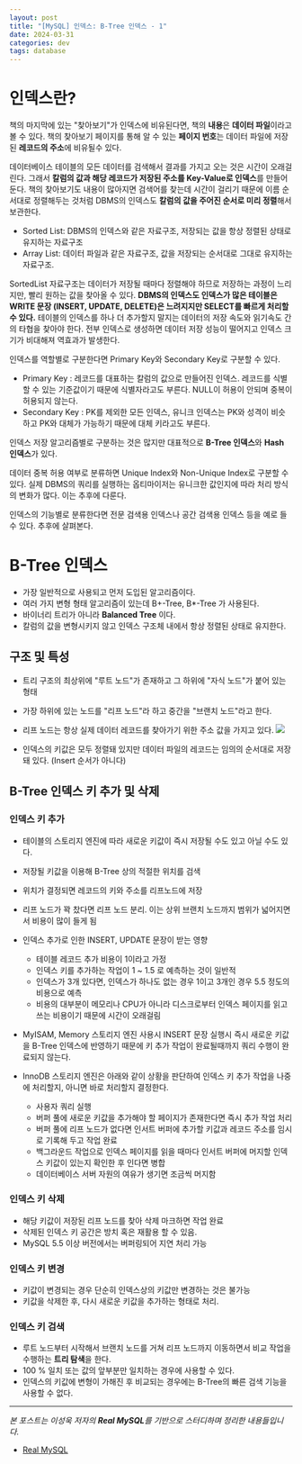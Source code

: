 ```yaml
---
layout: post
title: "[MySQL] 인덱스: B-Tree 인덱스 - 1"
date: 2024-03-31
categories: dev
tags: database
---
```


# 인덱스란?

책의 마지막에 있는 "찾아보기"가 인덱스에 비유된다면, 책의 **내용**은 **데이터 파일**이라고 볼 수 있다. 책의 찾아보기 페이지를 통해 알 수 있는 **페이지 번호**는 데이터 파일에 저장된 **레코드의 주소**에 비유될수 있다.

데이터베이스 테이블의 모든 데이터를 검색해서 결과를 가지고 오는 것은 시간이 오래걸린다. 그래서 **칼럼의 값과 해당 레코드가 저장된 주소를 Key-Value로 인덱스**를 만들어 둔다.
책의 찾아보기도 내용이 많아지면 검색어를 찾는데 시간이 걸리기 때문에 이름 순서대로 정렬해두는 것처럼 DBMS의 인덱스도 **칼럼의 값을 주어진 순서로 미리 정렬**해서 보관한다.

- Sorted List: DBMS의 인덱스와 같은 자료구조, 저장되는 값을 항상 정렬된 상태로 유지하는 자료구조
- Array List: 데이터 파일과 같은 자료구조, 값을 저장되는 순서대로 그대로 유지하는 자료구조.

SortedList 자료구조는 데이터가 저장될 때마다 정렬해야 하므로 저장하는 과정이 느리지만, 빨리 원하는 값을 찾아올 수 있다.
**DBMS의 인덱스도 인덱스가 많은 테이블은 WRITE 문장 (INSERT, UPDATE, DELETE)은 느려지지만 SELECT를 빠르게 처리할 수 있다.**
테이블의 인덱스를 하나 더 추가할지 말지는 데이터의 저장 속도와 읽기속도 간의 타협을 찾아야 한다. 전부 인덱스로 생성하면 데이터 저장 성능이 떨어지고 인덱스 크기가 비대해져 역효과가 발생한다.

인덱스를 역할별로 구분한다면 Primary Key와 Secondary Key로 구분할 수 있다.

- Primary Key : 레코드를 대표하는 칼럼의 값으로 만들어진 인덱스. 레코드를 식별할 수 있는 기준값이기 때문에 식별자라고도 부른다. NULL이 허용이 안되며 중복이 허용되지 않는다.
- Secondary Key : PK를 제외한 모든 인덱스, 유니크 인덱스는 PK와 성격이 비슷하고 PK와 대체가 가능하기 때문에 대체 키라고도 부른다.

인덱스 저장 알고리즘별로 구분하는 것은 많지만 대표적으로 **B-Tree 인덱스**와 **Hash 인덱스**가 있다.

데이터 중복 허용 여부로 분류하면 Unique Index와 Non-Unique Index로 구분할 수 있다.
실제 DBMS의 쿼리를 실행하는 옵티마이저는 유니크한 값인지에 따라 처리 방식의 변화가 많다. 이는 추후에 다룬다.

인덱스의 기능별로 분류한다면 전문 검색용 인덱스나 공간 검색용 인덱스 등을 예로 들 수 있다. 추후에 살펴본다.

# B-Tree 인덱스

- 가장 일반적으로 사용되고 먼저 도입된 알고리즘이다.
- 여러 가지 변형 형태 알고리즘이 있는데 B+-Tree, B\*-Tree 가 사용된다.
- 바이너리 트리가 아니라 **Balanced Tree** 이다.
- 칼럼의 값을 변형시키지 않고 인덱스 구조체 내에서 항상 정렬된 상태로 유지한다.

## 구조 및 특성

- 트리 구조의 최상위에 "루트 노드"가 존재하고 그 하위에 "자식 노드"가 붙어 있는 형태
- 가장 하위에 있는 노드를 "리프 노드"라 하고 중간을 "브랜치 노드"라고 한다.
- 리프 노드는 항상 실제 데이터 레코드를 찾아가기 위한 주소 값을 가지고 있다.
  ![](https://velog.velcdn.com/images/naljajm/post/8787731d-d0be-4eaa-b5ba-793fed6bce68/image.png)

- 인덱스의 키값은 모두 정렬돼 있지만 데이터 파일의 레코드는 임의의 순서대로 저장돼 있다. (Insert 순서가 아니다)

## B-Tree 인덱스 키 추가 및 삭제

### 인덱스 키 추가

- 테이블의 스토리지 엔진에 따라 새로운 키값이 즉시 저장될 수도 있고 아닐 수도 있다.
- 저장될 키값을 이용해 B-Tree 상의 적절한 위치를 검색
- 위치가 결정되면 레코드의 키와 주소를 리프노드에 저장
- 리프 노드가 꽉 찼다면 리프 노드 분리. 이는 상위 브랜치 노드까지 범위가 넓어지면서 비용이 많이 들게 됨
- 인덱스 추가로 인한 INSERT, UPDATE 문장이 받는 영향

  - 테이블 레코드 추가 비용이 1이라고 가정
  - 인덱스 키를 추가하는 작업이 1 ~ 1.5 로 예측하는 것이 일반적
  - 인덱스가 3개 있다면, 인덱스가 하나도 없는 경우 1이고 3개인 경우 5.5 정도의 비용으로 예측
  - 비용의 대부분이 메모리나 CPU가 아니라 디스크로부터 인덱스 페이지를 읽고 쓰는 비용이기 때문에 시간이 오래걸림

- MyISAM, Memory 스토리지 엔진 사용시 INSERT 문장 실행시 즉시 새로운 키값을 B-Tree 인덱스에 반영하기 때문에 키 추가 작업이 완료될때까지 쿼리 수행이 완료되지 않는다.
- InnoDB 스토리지 엔진은 아래와 같이 상황을 판단하여 인덱스 키 추가 작업을 나중에 처리할지, 아니면 바로 처리할지 결정한다.

  - 사용자 쿼리 실행
  - 버퍼 풀에 새로운 키값을 추가해야 할 페이지가 존재한다면 즉시 추가 작업 처리
  - 버퍼 풀에 리프 노드가 없다면 인서트 버퍼에 추가할 키값과 레코드 주소를 임시로 기록해 두고 작업 완료
  - 백그라운드 작업으로 인덱스 페이지를 읽을 때마다 인서트 버퍼에 머지할 인덱스 키값이 있는지 확인한 후 인다면 병합
  - 데이터베이스 서버 자원의 여유가 생기면 조금씩 머지함

### 인덱스 키 삭제

- 해당 키값이 저장된 리프 노드를 찾아 삭제 마크하면 작업 완료
- 삭제된 인덱스 키 공간은 방치 혹은 재활용 할 수 있음.
- MySQL 5.5 이상 버전에서는 버퍼링되어 지연 처리 가능

### 인덱스 키 변경

- 키값이 변경되는 경우 단순히 인덱스상의 키값만 변경하는 것은 불가능
- 키값을 삭제한 후, 다시 새로운 키값을 추가하는 형태로 처리.

### 인덱스 키 검색

- 루트 노드부터 시작해서 브랜치 노드를 거쳐 리프 노드까지 이동하면서 비교 작업을 수행하는 **트리 탐색**을 한다.
- 100 % 일치 또는 값의 앞부분만 일치하는 경우에 사용할 수 있다.
- 인덱스의 키값에 변형이 가해진 후 비교되는 경우에는 B-Tree의 빠른 검색 기능을 사용할 수 없다.

---

_본 포스트는 이성욱 저자의 **Real MySQL**를 기반으로 스터디하며 정리한 내용들입니다._

- [Real MySQL](https://m.yes24.com/Goods/Detail/6960931)
